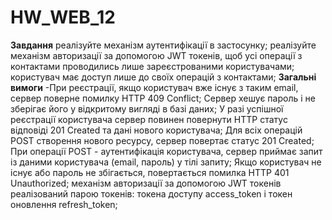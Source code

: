 # HW_WEB_12

**Завдання**
реалізуйте механізм аутентифікації в застосунку;
реалізуйте механізм авторизації за допомогою JWT токенів, щоб усі операції з контактами проводились лише зареєстрованими
користувачами;
користувач має доступ лише до своїх операцій з контактами;
**Загальні вимоги**
-При реєстрації, якщо користувач вже існує з таким email, сервер поверне помилку HTTP 409 Conflict;
Сервер хешує пароль і не зберігає його у відкритому вигляді в базі даних;
У разі успішної реєстрації користувача сервер повинен повернути HTTP статус відповіді 201 Created та дані нового
користувача;
Для всіх операцій POST створення нового ресурсу, сервер повертає статус 201 Created;
При операції POST - аутентифікація користувача, сервер приймає запит із даними користувача (email, пароль) у тілі
запиту;
Якщо користувач не існує або пароль не збігається, повертається помилка HTTP 401 Unauthorized;
механізм авторизації за допомогою JWT токенів реалізований парою токенів: токена доступу access_token і токен оновлення
refresh_token;
